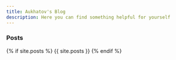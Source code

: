 ```yaml
---
title: Aukhatov's Blog
description: Here you can find something helpful for yourself
---
```

### Posts

{% if site.posts %}
  {{ site.posts }}
{% endif %}
